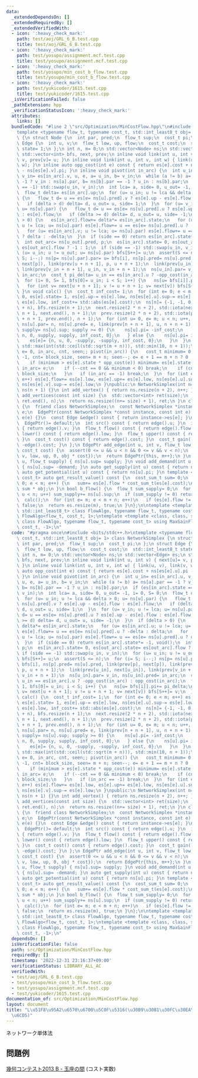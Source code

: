 ```yaml
---
data:
  _extendedDependsOn: []
  _extendedRequiredBy: []
  _extendedVerifiedWith:
  - icon: ':heavy_check_mark:'
    path: test/aoj/GRL_6_B.test.cpp
    title: test/aoj/GRL_6_B.test.cpp
  - icon: ':heavy_check_mark:'
    path: test/yosupo/assignment.mcf.test.cpp
    title: test/yosupo/assignment.mcf.test.cpp
  - icon: ':heavy_check_mark:'
    path: test/yosupo/min_cost_b_flow.test.cpp
    title: test/yosupo/min_cost_b_flow.test.cpp
  - icon: ':heavy_check_mark:'
    path: test/yukicoder/1615.test.cpp
    title: test/yukicoder/1615.test.cpp
  _isVerificationFailed: false
  _pathExtension: hpp
  _verificationStatusIcon: ':heavy_check_mark:'
  attributes:
    links: []
  bundledCode: "#line 2 \"src/Optimization/MinCostFlow.hpp\"\n#include <bits/stdc++.h>\n\
    template <typename flow_t, typename cost_t, std::int_least8_t obj= 1> class NetworkSimplex\
    \ {\n struct Node {\n  int par, pred;\n  flow_t sup;\n  cost_t pi;\n };\n struct\
    \ Edge {\n  int u, v;\n  flow_t low, up, flow;\n  cost_t cost;\n  std::int_least8_t\
    \ state= 1;\n };\n int n, m= 0;\n std::vector<Node> ns;\n std::vector<Edge> es;\n\
    \ std::vector<int> bfs, next, prev;\n inline void link(int u, int v) { next[u]=\
    \ v, prev[v]= u; }\n inline void link(int u, int v, int w) { link(u, v), link(v,\
    \ w); }\n inline auto opp_cost(int e) const { return es[e].cost + ns[es[e].u].pi\
    \ - ns[es[e].v].pi; }\n inline void pivot(int in_arc) {\n  int u_in= es[in_arc].u,\
    \ v_in= es[in_arc].v, u, e, a= u_in, b= v_in;\n  while (a != b) a= ns[a].par ==\
    \ -1 ? v_in : ns[a].par, b= ns[b].par == -1 ? u_in : ns[b].par;\n  if (es[in_arc].state\
    \ == -1) std::swap(u_in, v_in);\n  int lca= a, side= 0, u_out= -1, i= 0, S= 0;\n\
    \  flow_t delta= es[in_arc].up;\n  for (u= u_in; u != lca && delta > 0; u= ns[u].par)\
    \ {\n   flow_t d= u == es[e= ns[u].pred].v ? es[e].up - es[e].flow : es[e].flow;\n\
    \   if (delta > d) delta= d, u_out= u, side= 1;\n  }\n  for (u= v_in; u != lca;\
    \ u= ns[u].par) {\n   flow_t d= u == es[e= ns[u].pred].u ? es[e].up - es[e].flow\
    \ : es[e].flow;\n   if (delta >= d) delta= d, u_out= u, side= -1;\n  }\n  if (delta\
    \ > 0) {\n   es[in_arc].flow+= delta*= es[in_arc].state;\n   for (u= es[in_arc].u;\
    \ u != lca; u= ns[u].par) es[e].flow+= u == es[e= ns[u].pred].u ? -delta : delta;\n\
    \   for (u= es[in_arc].v; u != lca; u= ns[u].par) es[e].flow+= u == es[e= ns[u].pred].u\
    \ ? delta : -delta;\n  }\n  if (side == 0) return es[in_arc].state*= -1, void();\n\
    \  int out_arc= ns[u_out].pred, p;\n  es[in_arc].state= 0, es[out_arc].state=\
    \ es[out_arc].flow ? -1 : 1;\n  if (side == -1) std::swap(u_in, v_in);\n  for\
    \ (u= u_in; u != u_out; u= ns[u].par) bfs[S++]= u;\n  assert(S <= n);\n  for (i=\
    \ S; i--;) ns[p= ns[u].par].par= u= bfs[i], ns[p].pred= ns[u].pred, link(prev[p],\
    \ next[p]), link(prev[u + n + 1], p, u + n + 1);\n  link(prev[u_in], next[u_in]),\
    \ link(prev[v_in + n + 1], u_in, v_in + n + 1);\n  ns[u_in].par= v_in, ns[u_in].pred=\
    \ in_arc;\n  cost_t pi_delta= u_in == es[in_arc].u ? -opp_cost(in_arc) : opp_cost(in_arc);\n\
    \  for (i= 0, S= 1, bfs[0]= u_in; i < S; i++) {\n   ns[u= bfs[i]].pi+= pi_delta;\n\
    \   for (int v= next[u + n + 1]; v != u + n + 1; v= next[v]) bfs[S++]= v;\n  }\n\
    \ }\n void calc() {\n  cost_t inf_cost= 1;\n  for (int e= 0; e < m; e++) es[e].flow=\
    \ 0, es[e].state= 1, es[e].up-= es[e].low, ns[es[e].u].sup-= es[e].low, ns[es[e].v].sup+=\
    \ es[e].low, inf_cost+= std::abs(es[e].cost);\n  ns[n]= {-1, -1, 0, 0}, es.resize(m\
    \ + n), bfs.resize(n + 1);\n  next.resize(2 * n + 2), std::iota(next.begin() +\
    \ n + 1, next.end(), n + 1);\n  prev.resize(2 * n + 2), std::iota(prev.begin()\
    \ + n + 1, prev.end(), n + 1);\n  for (int u= 0, e= m; u < n; u++, e++) {\n  \
    \ ns[u].par= n, ns[u].pred= e, link(prev[n + n + 1], u, n + n + 1);\n   if (auto\
    \ supply= ns[u].sup; supply >= 0) {\n    ns[u].pi= -inf_cost;\n    es[e]= {u,\
    \ n, 0, supply, supply, inf_cost, 0};\n   } else {\n    ns[u].pi= inf_cost;\n\
    \    es[e]= {n, u, 0, -supply, -supply, inf_cost, 0};\n   }\n  }\n  int block_size=\
    \ std::max(int(std::ceil(std::sqrt(m + n))), std::min(10, n + 1));\n  for (int\
    \ e= 0, in_arc, cnt, seen;; pivot(in_arc)) {\n   cost_t minimum= 0;\n   for (in_arc=\
    \ -1, cnt= block_size, seen= m + n; seen--; e= e + 1 == m + n ? 0 : e + 1) {\n\
    \    if (minimum > es[e].state * opp_cost(e)) minimum= es[e].state * opp_cost(e),\
    \ in_arc= e;\n    if (--cnt == 0 && minimum < 0) break;\n    if (cnt == 0) cnt=\
    \ block_size;\n   }\n   if (in_arc == -1) break;\n  }\n  for (int e= 0; e < m;\
    \ e++) es[e].flow+= es[e].low, es[e].up+= es[e].low, ns[es[e].u].sup+= es[e].low,\
    \ ns[es[e].v].sup-= es[e].low;\n }\npublic:\n NetworkSimplex(int n= 0): n(n),\
    \ ns(n + 1) {}\n int add_vertex() { return ns.resize(n + 2), n++; }\n std::vector<int>\
    \ add_vertices(const int size) {\n  std::vector<int> ret(size);\n  std::iota(ret.begin(),\
    \ ret.end(), n);\n  return ns.resize((n+= size) + 1), ret;\n }\n class EdgePtr\
    \ {\n  friend class NetworkSimplex;\n  const NetworkSimplex *instance;\n  int\
    \ e;\n  EdgePtr(const NetworkSimplex *const instance, const int e): instance(instance),\
    \ e(e) {}\n  const Edge &edge() const { return instance->es[e]; }\n public:\n\
    \  EdgePtr()= default;\n  int src() const { return edge().u; }\n  int dst() const\
    \ { return edge().v; }\n  flow_t flow() const { return edge().flow; }\n  flow_t\
    \ lower() const { return edge().low; }\n  flow_t upper() const { return edge().up;\
    \ }\n  cost_t cost() const { return edge().cost; }\n  cost_t gain() const { return\
    \ -edge().cost; }\n };\n EdgePtr add_edge(int u, int v, flow_t low, flow_t up,\
    \ cost_t cost) {\n  assert(0 <= u && u < n && 0 <= v && v < n);\n  es.push_back({u,\
    \ v, low, up, 0, obj * cost});\n  return EdgePtr{this, m++};\n }\n void add_supply(int\
    \ u, flow_t supply) { ns[u].sup= supply; }\n void add_demand(int u, flow_t demand)\
    \ { ns[u].sup= -demand; }\n auto get_supply(int u) const { return ns[u].sup; }\n\
    \ auto get_potential(int u) const { return ns[u].pi; }\n template <typename cost_sum_t=\
    \ cost_t> auto get_result_value() const {\n  cost_sum_t sum= 0;\n  for (int e=\
    \ 0; e < m; e++) {\n   sum+= es[e].flow * cost_sum_t(es[e].cost);\n  }\n  return\
    \ sum * obj;\n }\n bool b_flow() {\n  flow_t sum_supply= 0;\n  for (int u= 0;\
    \ u < n; u++) sum_supply+= ns[u].sup;\n  if (sum_supply != 0) return false;\n\
    \  calc();\n  for (int e= m; e < m + n; e++)\n   if (es[e].flow != 0) return es.resize(m),\
    \ false;\n  return es.resize(m), true;\n }\n};\n\ntemplate <template <class, class,\
    \ std::int_least8_t> class FlowAlgo, typename flow_t, typename cost_t> using MinCostFlow=\
    \ FlowAlgo<flow_t, cost_t, 1>;\ntemplate <template <class, class, std::int_least8_t>\
    \ class FlowAlgo, typename flow_t, typename cost_t> using MaxGainFlow= FlowAlgo<flow_t,\
    \ cost_t, -1>;\n"
  code: "#pragma once\n#include <bits/stdc++.h>\ntemplate <typename flow_t, typename\
    \ cost_t, std::int_least8_t obj= 1> class NetworkSimplex {\n struct Node {\n \
    \ int par, pred;\n  flow_t sup;\n  cost_t pi;\n };\n struct Edge {\n  int u, v;\n\
    \  flow_t low, up, flow;\n  cost_t cost;\n  std::int_least8_t state= 1;\n };\n\
    \ int n, m= 0;\n std::vector<Node> ns;\n std::vector<Edge> es;\n std::vector<int>\
    \ bfs, next, prev;\n inline void link(int u, int v) { next[u]= v, prev[v]= u;\
    \ }\n inline void link(int u, int v, int w) { link(u, v), link(v, w); }\n inline\
    \ auto opp_cost(int e) const { return es[e].cost + ns[es[e].u].pi - ns[es[e].v].pi;\
    \ }\n inline void pivot(int in_arc) {\n  int u_in= es[in_arc].u, v_in= es[in_arc].v,\
    \ u, e, a= u_in, b= v_in;\n  while (a != b) a= ns[a].par == -1 ? v_in : ns[a].par,\
    \ b= ns[b].par == -1 ? u_in : ns[b].par;\n  if (es[in_arc].state == -1) std::swap(u_in,\
    \ v_in);\n  int lca= a, side= 0, u_out= -1, i= 0, S= 0;\n  flow_t delta= es[in_arc].up;\n\
    \  for (u= u_in; u != lca && delta > 0; u= ns[u].par) {\n   flow_t d= u == es[e=\
    \ ns[u].pred].v ? es[e].up - es[e].flow : es[e].flow;\n   if (delta > d) delta=\
    \ d, u_out= u, side= 1;\n  }\n  for (u= v_in; u != lca; u= ns[u].par) {\n   flow_t\
    \ d= u == es[e= ns[u].pred].u ? es[e].up - es[e].flow : es[e].flow;\n   if (delta\
    \ >= d) delta= d, u_out= u, side= -1;\n  }\n  if (delta > 0) {\n   es[in_arc].flow+=\
    \ delta*= es[in_arc].state;\n   for (u= es[in_arc].u; u != lca; u= ns[u].par)\
    \ es[e].flow+= u == es[e= ns[u].pred].u ? -delta : delta;\n   for (u= es[in_arc].v;\
    \ u != lca; u= ns[u].par) es[e].flow+= u == es[e= ns[u].pred].u ? delta : -delta;\n\
    \  }\n  if (side == 0) return es[in_arc].state*= -1, void();\n  int out_arc= ns[u_out].pred,\
    \ p;\n  es[in_arc].state= 0, es[out_arc].state= es[out_arc].flow ? -1 : 1;\n \
    \ if (side == -1) std::swap(u_in, v_in);\n  for (u= u_in; u != u_out; u= ns[u].par)\
    \ bfs[S++]= u;\n  assert(S <= n);\n  for (i= S; i--;) ns[p= ns[u].par].par= u=\
    \ bfs[i], ns[p].pred= ns[u].pred, link(prev[p], next[p]), link(prev[u + n + 1],\
    \ p, u + n + 1);\n  link(prev[u_in], next[u_in]), link(prev[v_in + n + 1], u_in,\
    \ v_in + n + 1);\n  ns[u_in].par= v_in, ns[u_in].pred= in_arc;\n  cost_t pi_delta=\
    \ u_in == es[in_arc].u ? -opp_cost(in_arc) : opp_cost(in_arc);\n  for (i= 0, S=\
    \ 1, bfs[0]= u_in; i < S; i++) {\n   ns[u= bfs[i]].pi+= pi_delta;\n   for (int\
    \ v= next[u + n + 1]; v != u + n + 1; v= next[v]) bfs[S++]= v;\n  }\n }\n void\
    \ calc() {\n  cost_t inf_cost= 1;\n  for (int e= 0; e < m; e++) es[e].flow= 0,\
    \ es[e].state= 1, es[e].up-= es[e].low, ns[es[e].u].sup-= es[e].low, ns[es[e].v].sup+=\
    \ es[e].low, inf_cost+= std::abs(es[e].cost);\n  ns[n]= {-1, -1, 0, 0}, es.resize(m\
    \ + n), bfs.resize(n + 1);\n  next.resize(2 * n + 2), std::iota(next.begin() +\
    \ n + 1, next.end(), n + 1);\n  prev.resize(2 * n + 2), std::iota(prev.begin()\
    \ + n + 1, prev.end(), n + 1);\n  for (int u= 0, e= m; u < n; u++, e++) {\n  \
    \ ns[u].par= n, ns[u].pred= e, link(prev[n + n + 1], u, n + n + 1);\n   if (auto\
    \ supply= ns[u].sup; supply >= 0) {\n    ns[u].pi= -inf_cost;\n    es[e]= {u,\
    \ n, 0, supply, supply, inf_cost, 0};\n   } else {\n    ns[u].pi= inf_cost;\n\
    \    es[e]= {n, u, 0, -supply, -supply, inf_cost, 0};\n   }\n  }\n  int block_size=\
    \ std::max(int(std::ceil(std::sqrt(m + n))), std::min(10, n + 1));\n  for (int\
    \ e= 0, in_arc, cnt, seen;; pivot(in_arc)) {\n   cost_t minimum= 0;\n   for (in_arc=\
    \ -1, cnt= block_size, seen= m + n; seen--; e= e + 1 == m + n ? 0 : e + 1) {\n\
    \    if (minimum > es[e].state * opp_cost(e)) minimum= es[e].state * opp_cost(e),\
    \ in_arc= e;\n    if (--cnt == 0 && minimum < 0) break;\n    if (cnt == 0) cnt=\
    \ block_size;\n   }\n   if (in_arc == -1) break;\n  }\n  for (int e= 0; e < m;\
    \ e++) es[e].flow+= es[e].low, es[e].up+= es[e].low, ns[es[e].u].sup+= es[e].low,\
    \ ns[es[e].v].sup-= es[e].low;\n }\npublic:\n NetworkSimplex(int n= 0): n(n),\
    \ ns(n + 1) {}\n int add_vertex() { return ns.resize(n + 2), n++; }\n std::vector<int>\
    \ add_vertices(const int size) {\n  std::vector<int> ret(size);\n  std::iota(ret.begin(),\
    \ ret.end(), n);\n  return ns.resize((n+= size) + 1), ret;\n }\n class EdgePtr\
    \ {\n  friend class NetworkSimplex;\n  const NetworkSimplex *instance;\n  int\
    \ e;\n  EdgePtr(const NetworkSimplex *const instance, const int e): instance(instance),\
    \ e(e) {}\n  const Edge &edge() const { return instance->es[e]; }\n public:\n\
    \  EdgePtr()= default;\n  int src() const { return edge().u; }\n  int dst() const\
    \ { return edge().v; }\n  flow_t flow() const { return edge().flow; }\n  flow_t\
    \ lower() const { return edge().low; }\n  flow_t upper() const { return edge().up;\
    \ }\n  cost_t cost() const { return edge().cost; }\n  cost_t gain() const { return\
    \ -edge().cost; }\n };\n EdgePtr add_edge(int u, int v, flow_t low, flow_t up,\
    \ cost_t cost) {\n  assert(0 <= u && u < n && 0 <= v && v < n);\n  es.push_back({u,\
    \ v, low, up, 0, obj * cost});\n  return EdgePtr{this, m++};\n }\n void add_supply(int\
    \ u, flow_t supply) { ns[u].sup= supply; }\n void add_demand(int u, flow_t demand)\
    \ { ns[u].sup= -demand; }\n auto get_supply(int u) const { return ns[u].sup; }\n\
    \ auto get_potential(int u) const { return ns[u].pi; }\n template <typename cost_sum_t=\
    \ cost_t> auto get_result_value() const {\n  cost_sum_t sum= 0;\n  for (int e=\
    \ 0; e < m; e++) {\n   sum+= es[e].flow * cost_sum_t(es[e].cost);\n  }\n  return\
    \ sum * obj;\n }\n bool b_flow() {\n  flow_t sum_supply= 0;\n  for (int u= 0;\
    \ u < n; u++) sum_supply+= ns[u].sup;\n  if (sum_supply != 0) return false;\n\
    \  calc();\n  for (int e= m; e < m + n; e++)\n   if (es[e].flow != 0) return es.resize(m),\
    \ false;\n  return es.resize(m), true;\n }\n};\n\ntemplate <template <class, class,\
    \ std::int_least8_t> class FlowAlgo, typename flow_t, typename cost_t> using MinCostFlow=\
    \ FlowAlgo<flow_t, cost_t, 1>;\ntemplate <template <class, class, std::int_least8_t>\
    \ class FlowAlgo, typename flow_t, typename cost_t> using MaxGainFlow= FlowAlgo<flow_t,\
    \ cost_t, -1>;\n"
  dependsOn: []
  isVerificationFile: false
  path: src/Optimization/MinCostFlow.hpp
  requiredBy: []
  timestamp: '2022-12-31 23:16:37+09:00'
  verificationStatus: LIBRARY_ALL_AC
  verifiedWith:
  - test/aoj/GRL_6_B.test.cpp
  - test/yosupo/min_cost_b_flow.test.cpp
  - test/yosupo/assignment.mcf.test.cpp
  - test/yukicoder/1615.test.cpp
documentation_of: src/Optimization/MinCostFlow.hpp
layout: document
title: "L\u51F8\u95A2\u6570\u6700\u5C0F\u5316(\u30B9\u30B1\u30FC\u30EA\u30F3\u30B0\
  \u6CD5)"
---
```

ネットワーク単体法
## 問題例
[幾何コンテスト2013 B - 玉座の間](https://atcoder.jp/contests/geocon2013/tasks/geocon2013_b) (コスト実数)